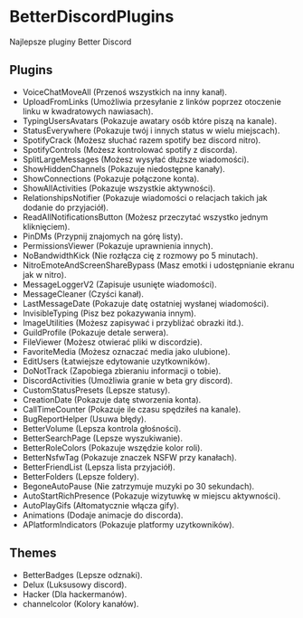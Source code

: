 # BetterDiscordPlugins
 Najlepsze pluginy Better Discord
## Plugins
 - VoiceChatMoveAll (Przenoś wszystkich na inny kanał).
 - UploadFromLinks (Umożliwia przesyłanie z linków poprzez otoczenie linku w kwadratowych nawiasach).
 - TypingUsersAvatars (Pokazuje awatary osób które piszą na kanale).
 - StatusEverywhere (Pokazuje twój i innych status w wielu miejscach).
 - SpotifyCrack (Możesz słuchać razem spotify bez discord nitro).
 - SpotifyControls (Możesz kontrolować spotify z discorda).
 - SplitLargeMessages (Możesz wysyłać dłuższe wiadomości).
 - ShowHiddenChannels (Pokazuje niedostępne kanały).
 - ShowConnections (Pokazuje połączone konta).
 - ShowAllActivities (Pokazuje wszystkie aktywności).
 - RelationshipsNotifier (Pokazuje wiadomości o relacjach takich jak dodanie do przyjaciół).
 - ReadAllNotificationsButton (Możesz przeczytać wszystko jednym kliknięciem).
 - PinDMs (Przypnij znajomych na górę listy).
 - PermissionsViewer (Pokazuje uprawnienia innych).
 - NoBandwidthKick (Nie rozłącza cię z rozmowy po 5 minutach).
 - NitroEmoteAndScreenShareBypass (Masz emotki i udostępnianie ekranu jak w nitro).
 - MessageLoggerV2 (Zapisuje usunięte wiadomości).
 - MessageCleaner (Czyści kanał).
 - LastMessageDate (Pokazuje datę ostatniej wysłanej wiadomości).
 - InvisibleTyping (Pisz bez pokazywania innym).
 - ImageUtilities (Możesz zapisywać i przybliżać obrazki itd.).
 - GuildProfile (Pokazuje detale serwera).
 - FileViewer (Możesz otwierać pliki w discordzie).
 - FavoriteMedia (Możesz oznaczać media jako ulubione).
 - EditUsers (Łatwiejsze edytowanie uzytkowników).
 - DoNotTrack (Zapobiega zbieraniu informacji o tobie).
 - DiscordActivities (Umożliwia granie w beta gry discord).
 - CustomStatusPresets (Lepsze statusy).
 - CreationDate (Pokazuje datę stworzenia konta).
 - CallTimeCounter (Pokazuje ile czasu spędziłeś na kanale).
 - BugReportHelper (Usuwa błędy).
 - BetterVolume (Lepsza kontrola głośności).
 - BetterSearchPage (Lepsze wyszukiwanie).
 - BetterRoleColors (Pokazuje wszędzie kolor roli).
 - BetterNsfwTag (Pokazuje znaczek NSFW przy kanałach).
 - BetterFriendList (Lepsza lista przyjaciół).
 - BetterFolders (Lepsze foldery).
 - BegoneAutoPause (Nie zatrzymuje muzyki po 30 sekundach).
 - AutoStartRichPresence (Pokazuje wizytuwkę w miejscu aktywności).
 - AutoPlayGifs (Ałtomatycznie włącza gify).
 - Animations (Dodaje animacje do discorda).
 - APlatformIndicators (Pokazuje platformy uzytkowników).
 
## Themes
 - BetterBadges (Lepsze odznaki).
 - Delux (Luksusowy discord).
 - Hacker (Dla hackermanów).
 - channelcolor (Kolory kanałów).
